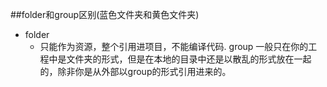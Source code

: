 ##folder和group区别(蓝色文件夹和黄色文件夹)
* folder
	* 只能作为资源，整个引用进项目，不能编译代码.
group 一般只在你的工程中是文件夹的形式，但是在本地的目录中还是以散乱的形式放在一起的，除非你是从外部以group的形式引用进来的。
